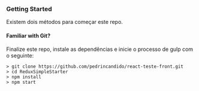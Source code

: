 
### Getting Started

Existem dois métodos para começar este repo.

#### Familiar with Git?
Finalize este repo, instale as dependências e inicie o processo de gulp com o seguinte:

```
> git clone https://github.com/pedrincandido/react-teste-front.git
> cd ReduxSimpleStarter
> npm install
> npm start
```


